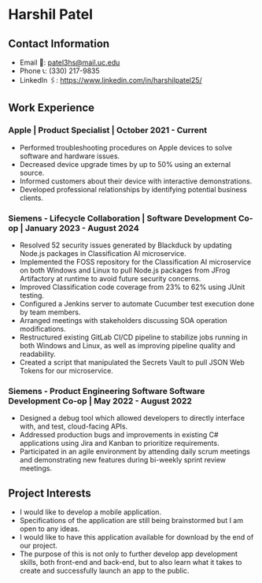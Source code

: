 # Harshil Patel

## Contact Information

- Email 📧: patel3hs@mail.uc.edu
- Phone 📞: (330) 217-9835
- LinkedIn 🖇️: https://www.linkedin.com/in/harshilpatel25/

## Work Experience

### Apple | Product Specialist | October 2021 - Current

- Performed troubleshooting procedures on Apple devices to solve software and hardware issues.
- Decreased device upgrade times by up to 50% using an external source.
- Informed customers about their device with interactive demonstrations.
- Developed professional relationships by identifying potential business clients.

### Siemens - Lifecycle Collaboration | Software Development Co-op | January 2023 - August 2024

- Resolved 52 security issues generated by Blackduck by updating Node.js packages in Classification AI microservice.
- Implemented the FOSS repository for the Classification AI microservice on both Windows and Linux to pull Node.js packages from JFrog Artifactory at runtime to avoid future security concerns.
- Improved Classification code coverage from 23% to 62% using JUnit testing.
- Configured a Jenkins server to automate Cucumber test execution done by team members.
- Arranged meetings with stakeholders discussing SOA operation modifications.
- Restructured existing GitLab CI/CD pipeline to stabilize jobs running in both Windows and Linux, as well as improving pipeline quality and readability.
- Created a script that manipulated the Secrets Vault to pull JSON Web Tokens for our microservice.

### Siemens - Product Engineering Software Software Development Co-op | May 2022 - August 2022

- Designed a debug tool which allowed developers to directly interface with, and test, cloud-facing APIs.
- Addressed production bugs and improvements in existing C# applications using Jira and Kanban to prioritize requirements.
- Participated in an agile environment by attending daily scrum meetings and demonstrating new features during bi-weekly sprint review meetings.

## Project Interests

- I would like to develop a mobile application.
- Specifications of the application are still being brainstormed but I am open to any ideas.
- I would like to have this application available for download by the end of our project.
- The purpose of this is not only to further develop app development skills, both front-end and back-end, but to also learn what it takes to create and successfully launch an app to the public.
